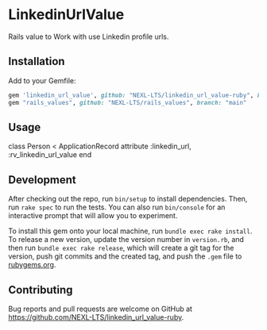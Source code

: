 # LinkedinUrlValue

Rails value to Work with use Linkedin profile urls.

## Installation

Add to your Gemfile:

```ruby
gem 'linkedin_url_value', github: "NEXL-LTS/linkedin_url_value-ruby", branch: "main"
gem "rails_values", github: "NEXL-LTS/rails_values", branch: "main"
```

## Usage

class Person < ApplicationRecord
  attribute :linkedin_url, :rv_linkedin_url_value
end

## Development

After checking out the repo, run `bin/setup` to install dependencies. Then, run `rake spec` to run the tests. You can also run `bin/console` for an interactive prompt that will allow you to experiment.

To install this gem onto your local machine, run `bundle exec rake install`. To release a new version, update the version number in `version.rb`, and then run `bundle exec rake release`, which will create a git tag for the version, push git commits and the created tag, and push the `.gem` file to [rubygems.org](https://rubygems.org).

## Contributing

Bug reports and pull requests are welcome on GitHub at https://github.com/NEXL-LTS/linkedin_url_value-ruby.
